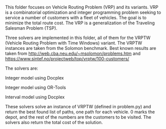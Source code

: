 This folder focuses on Vehicle Routing Problem (VRP) and its variants. VRP is a combinatorial optimization and integer programming problem seeking to service a number of customers with a fleet of vehicles. The goal is to minimize the total route cost. The VRP is a generalization of the Traveling Salesman Problem (TSP).

Three solvers are implemented in this folder, all of them for the VRPTW (Vehicle Routing Problem with Time Windows) variant. The VRPTW instances are taken from the Solomon benchmark.
Best known results are taken from http://web.cba.neu.edu/~msolomon/problems.htm and https://www.sintef.no/projectweb/top/vrptw/100-customers/

The solvers are:

Integer model using Docplex

Integer model using OR-Tools

Interval model using Docplex

These solvers solve an instance of VRPTW (defined in problem.py) and return the best found list of paths, one path for each vehicle. 0 marks the depot, and the rest of the numbers are the customers to be visited. The solvers also return the total cost of the solution.
